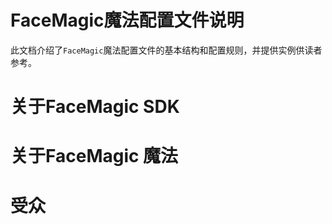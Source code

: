 # FaceMagic魔法配置文件说明

此文档介绍了`FaceMagic`魔法配置文件的基本结构和配置规则，并提供实例供读者参考。
# 关于FaceMagic SDK
# 关于FaceMagic 魔法
# 受众




